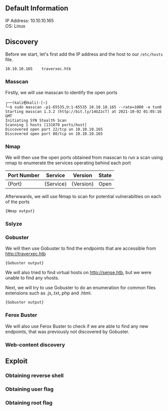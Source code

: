 ## Default Information
IP Address: 10.10.10.165\
OS: Linux

## Discovery

Before we start, let's first add the IP address and the host to our ```/etc/hosts``` file.

```
10.10.10.165    traverxec.htb
```
### Masscan
Firstly, we will use masscan to identify the open ports

```
┌──(kali㉿kali)-[~]
└─$ sudo masscan -p1-65535,U:1-65535 10.10.10.165 --rate=1000 -e tun0
Starting masscan 1.3.2 (http://bit.ly/14GZzcT) at 2021-10-02 01:05:16 GMT
Initiating SYN Stealth Scan
Scanning 1 hosts [131070 ports/host]
Discovered open port 22/tcp on 10.10.10.165
Discovered open port 80/tcp on 10.10.10.165
```

### Nmap
We will then use the open ports obtained from masscan to run a scan using nmap to enumerate the services operating behind each port

| Port Number | Service | Version | State |
|-----|------------------|----------------------|----------------------|
| {Port}	| {Service} | {Version} | Open |

Afterwwards, we will use Nmap to scan for potential vulnerabilties on each of the ports

```
{Nmap output}
```
### Sslyze

### Gobuster
We will then use Gobuster to find the endpoints that are accessible from http://traverxec.htb

```
{Gobuster output}
```
We will also tried to find virtual hosts on http://sense.htb, but we were unable to find any vhosts.

Next, we will try to use Gobuster to do an enumeration for common files extensions such as .js,.txt,.php and .html.

```
{Gobuster output}
```

### Ferox Buster
We will also use Ferox Buster to check if we are able to find any new endpoints, that was previously not discovered by Gobuster.

### Web-content discovery

## Exploit
### Obtaining reverse shell
### Obtaining user flag
### Obtaining root flag
